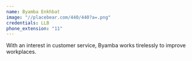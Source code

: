 ```yaml
---
name: Byamba Enkhbat
image: "//placebear.com/440/440?a=.png"
credentials: LLB
phone_extension: "11"
---
```


With an interest in customer service, Byamba works tirelessly to improve workplaces.